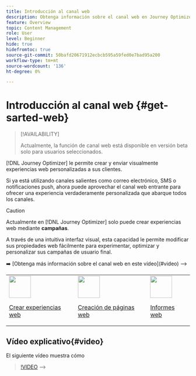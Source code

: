 ```yaml
---
title: Introducción al canal web
description: Obtenga información sobre el canal web en Journey Optimizer
feature: Overview
topic: Content Management
role: User
level: Beginner
hide: true
hidefromtoc: true
source-git-commit: 50bafd20671912ecbcb595a59fed0e7bad95a200
workflow-type: tm+mt
source-wordcount: '136'
ht-degree: 0%

---
```


# Introducción al canal web {#get-sarted-web}

>[!AVAILABILITY]
>
>Actualmente, la función de canal web está disponible en versión beta solo para usuarios seleccionados.

[!DNL Journey Optimizer] le permite crear y enviar visualmente experiencias web personalizadas a sus clientes.

Si ya está utilizando canales salientes como correo electrónico, SMS o notificaciones push, ahora puede aprovechar el canal web entrante para ofrecer una experiencia verdaderamente personalizada que abarque todos los canales.

>[!CAUTION]
>
>Actualmente en [!DNL Journey Optimizer] solo puede crear experiencias web mediante **campañas**.

A través de una intuitiva interfaz visual, esta capacidad le permite modificar sus propiedades web fácilmente para experimentar, optimizar y personalizar sus campañas de usuario final.

<!-->
➡️ [Obtenga más información sobre el canal web en este vídeo](#video)
—>

<table>
<tr>
<td><img src="../assets/do-not-localize/icon_assets.svg" width="60px"><p><a href="create-web.md">Crear experiencias web</a></p></td>
<td><img src="../assets/do-not-localize/icon_design.svg" width="60px"><p><a href="author-web.md">Creación de páginas web</a></p></td>
<td><img src="../assets/do-not-localize/monitor.svg" width="60px"><p><a href="web-report.md">Informes web</a></p></td>
</tr>
</table>

<!-->
## Vídeo explicativo{#video}

El siguiente vídeo muestra cómo

>[!VIDEO]()
-->